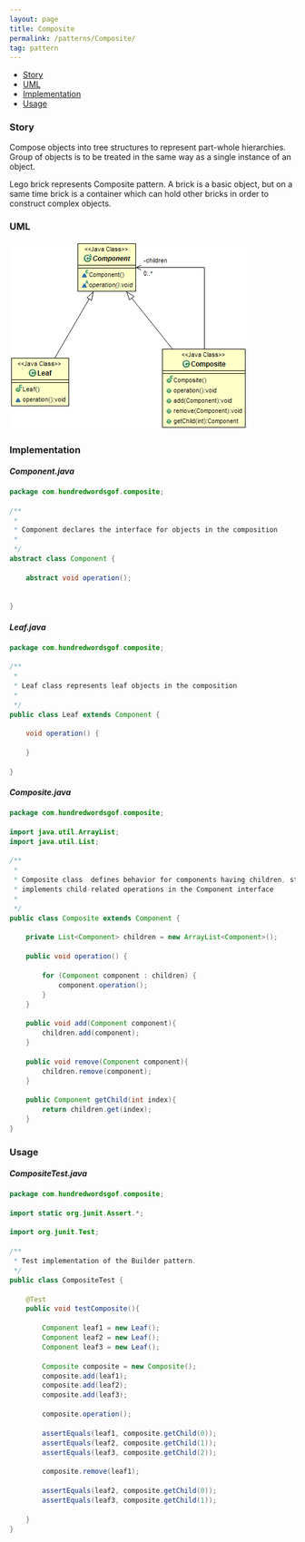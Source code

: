 ```yaml
---
layout: page
title: Composite
permalink: /patterns/Composite/
tag: pattern
---
```


* [Story](#Story)
* [UML](#UML)
* [Implementation](#Implementation)
* [Usage](#Usage)


###  <a id="Story"></a>Story 

Compose objects into tree structures to represent part-whole hierarchies. 
Group of objects is to be treated in the same way as a single instance of an object. 

Lego brick represents Composite pattern. 
A brick is a basic object, but on a same time brick is a container which can hold other bricks in order to construct complex objects.




###  <a id="UML"></a>UML 
[![](/assets/img/composite.png)](/assets/img/composite.png)

###  <a id="Implementation"></a>Implementation 

#### *Component.java* 
```java 
package com.hundredwordsgof.composite;

/**
 * 
 * Component declares the interface for objects in the composition 
 *
 */
abstract class Component {

	abstract void operation();
	
	
}
```

#### *Leaf.java* 
```java 
package com.hundredwordsgof.composite;

/**
 * 
 * Leaf class represents leaf objects in the composition
 *
 */
public class Leaf extends Component {

	void operation() {
		
	}

}
```

#### *Composite.java* 
```java 
package com.hundredwordsgof.composite;

import java.util.ArrayList;
import java.util.List;

/**
 * 
 * Composite class  defines behavior for components having children, stores child components, 
 * implements child-related operations in the Component interface
 * 
 */
public class Composite extends Component {

	private List<Component> children = new ArrayList<Component>();
	
	public void operation() {

		for (Component component : children) {
			component.operation();
		}
	}

	public void add(Component component){
		children.add(component);
	}
	
	public void remove(Component component){
		children.remove(component);
	}

	public Component getChild(int index){
		return children.get(index);
	}	
}
```

###  <a id="Usage"></a>Usage 

#### *CompositeTest.java* 
```java 
package com.hundredwordsgof.composite;

import static org.junit.Assert.*;

import org.junit.Test;

/**
 * Test implementation of the Builder pattern.
 */
public class CompositeTest {

	@Test
	public void testComposite(){
		
		Component leaf1 = new Leaf();
		Component leaf2 = new Leaf();
		Component leaf3 = new Leaf();
		
		Composite composite = new Composite();
		composite.add(leaf1);
		composite.add(leaf2);
		composite.add(leaf3);
		
		composite.operation();
				
		assertEquals(leaf1, composite.getChild(0));
		assertEquals(leaf2, composite.getChild(1));
		assertEquals(leaf3, composite.getChild(2));

		composite.remove(leaf1);
		
		assertEquals(leaf2, composite.getChild(0));
		assertEquals(leaf3, composite.getChild(1));
		
	}	
}
```

